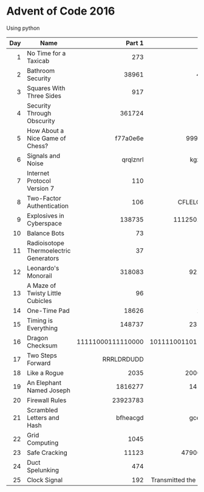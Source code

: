 # Advent of Code 2016
Using python

| Day | Name | Part 1 | Part 2 |
-----:|------|-------:|-------:|
| 1 | No Time for a Taxicab | 273 | 115 |
| 2 | Bathroom Security | 38961 | 46C92 |
| 3 | Squares With Three Sides | 917 | 1649 |
| 4 | Security Through Obscurity | 361724 | 482 |
| 5 | How About a Nice Game of Chess? | f77a0e6e | 999828ec |
| 6 | Signals and Noise | qrqlznrl | kgzdfaon |
| 7 | Internet Protocol Version 7 | 110 | 242 |
| 8 | Two-Factor Authentication | 106 | CFLELOYFCS |
| 9 | Explosives in Cyberspace | 138735 | 11125026826 |
| 10 | Balance Bots | 73 | 3965 |
| 11 | Radioisotope Thermoelectric Generators | 37 | 61 |
| 12 | Leonardo's Monorail | 318083 | 9227737 |
| 13 | A Maze of Twisty Little Cubicles | 96 | 141 |
| 14 | One-Time Pad | 18626 | 20092 |
| 15 | Timing is Everything | 148737 | 2353212 |
| 16 | Dragon Checksum | 11111000111110000 | 10111100110110100 |
| 17 | Two Steps Forward | RRRLDRDUDD | 706 |
| 18 | Like a Rogue | 2035 | 20000577 |
| 19 | An Elephant Named Joseph | 1816277 | 1410967 |
| 20 | Firewall Rules | 23923783 | 125 |
| 21 | Scrambled Letters and Hash | bfheacgd | gcehdbfa |
| 22 | Grid Computing | 1045 | 265 |
| 23 | Safe Cracking | 11123 | 479007683 |
| 24 | Duct Spelunking | 474 | 696 |
| 25 | Clock Signal | 192 | Transmitted the Signal! |
